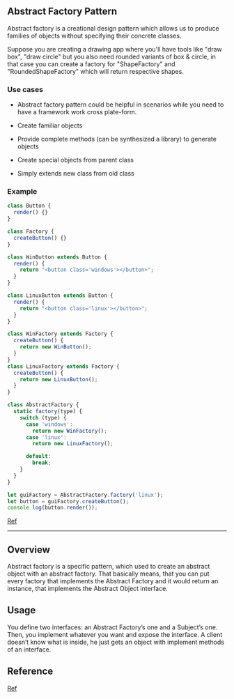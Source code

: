 ## Abstract Factory Pattern

Abstract factory is a creational design pattern which allows us to produce families of objects without specifying their concrete classes.

Suppose you are creating a drawing app where you'll have tools like "draw box", "draw circle" but you also need rounded
variants of box & circle, in that case you can create a factory for "ShapeFactory" and "RoundedShapeFactory" which will
return respective shapes.

### Use cases

- Abstract factory pattern could be helpful in scenarios while you need to have a framework work cross plate-form.

- Create familiar objects
- Provide complete methods (can be synthesized a library) to generate objects
- Create special objects from parent class
- Simply extends new class from old class

### Example

```js
class Button {
  render() {}
}

class Factory {
  createButton() {}
}

class WinButton extends Button {
  render() {
    return "<button class='windows'></button>";
  }
}

class LinuxButton extends Button {
  render() {
    return "<button class='linux'></button>";
  }
}

class WinFactory extends Factory {
  createButton() {
    return new WinButton();
  }
}
class LinuxFactory extends Factory {
  createButton() {
    return new LinuxButton();
  }
}

class AbstractFactory {
  static factory(type) {
    switch (type) {
      case 'windows':
        return new WinFactory();
      case 'linux':
        return new LinuxFactory();

      default:
        break;
    }
  }
}

let guiFactory = AbstractFactory.factory('linux');
let button = guiFactory.createButton();
console.log(button.render());
```


[Ref](https://dev.to/anuraghazra/design-patterns-everyday-53m0#Day-2)


---

## Overview

Abstract factory is a specific pattern, which used to create an abstract object with an abstract factory. That basically means, that you can put every factory that implements the Abstract Factory and it would return an instance, that implements the Abstract Object interface.


## Usage

You define two interfaces: an Abstract Factory’s one and a Subject’s one. Then, you implement whatever you want and expose the interface. A client doesn’t know what is inside, he just gets an object with implement methods of an interface.

## Reference

[Ref](https://www.netguru.com/codestories/top-5-most-used-patterns-in-oop-with-typescript)